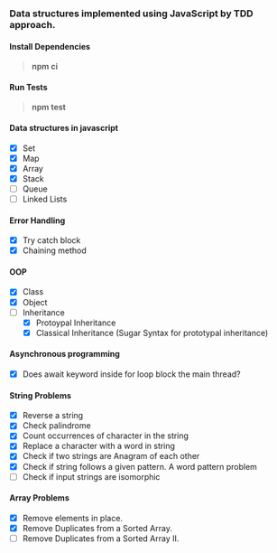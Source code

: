 ### Data structures implemented using JavaScript by TDD approach.
#### Install Dependencies
> **npm ci**

#### Run Tests
> **npm test** 

#### Data structures in javascript
- [x] Set
- [x] Map
- [x] Array
- [x] Stack
- [ ] Queue
- [ ] Linked Lists
#### Error Handling
- [x] Try catch block
- [x] Chaining method
#### OOP 
- [x] Class
- [x] Object
- [ ] Inheritance
    - [x] Protoypal Inheritance 
    - [x] Classical Inheritance (Sugar Syntax for prototypal inheritance)
#### Asynchronous programming
- [x] Does await keyword inside for loop block the main thread?
#### String Problems
- [x] Reverse a string
- [x] Check palindrome
- [x] Count occurrences of character in the string
- [x] Replace a character with a word in string
- [x] Check if two strings are Anagram of each other
- [x] Check if string follows a given pattern. A word pattern problem
- [ ] Check if input strings are isomorphic
#### Array Problems
- [x] Remove elements in place.
- [x] Remove Duplicates from a Sorted Array.
- [ ] Remove Duplicates from a Sorted Array II.
